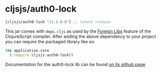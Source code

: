 # cljsjs/auth0-lock

[](dependency)
```clojure
[cljsjs/auth0-lock "11.1.0-0"] ;; latest release
```
[](/dependency)

This jar comes with `deps.cljs` as used by the [Foreign Libs][flibs] feature
of the ClojureScript compiler. After adding the above dependency to your project
you can require the packaged library like so:

```clojure
(ns application.core
  (:require cljsjs.auth0-lock))
```

Documentation for the auth0-lock lib can be found [on its github page](https://github.com/auth0/lock)

[flibs]: https://clojurescript.org/reference/packaging-foreign-deps
